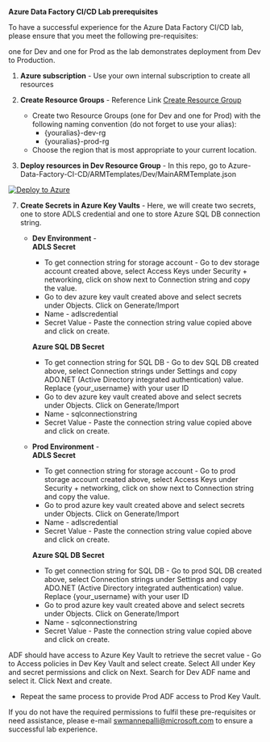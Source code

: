 **Azure Data Factory CI/CD Lab prerequisites**

To have a successful experience for the Azure Data Factory CI/CD lab, please ensure that you meet the following pre-requisites:

one for Dev and one for Prod as the lab demonstrates deployment from Dev to Production.  

1. **Azure subscription** - Use your own internal subscription to create all resources
2. **Create Resource Groups** - Reference Link [Create Resource Group](https://learn.microsoft.com/en-us/azure/azure-resource-manager/management/manage-resource-groups-portal#create-resource-groups) <br />

	* Create two Resource Groups (one for Dev and one for Prod) with the following naming convention (do not forget to use your alias):<br />
		 + {youralias}-dev-rg  <br />
		 + {youralias}-prod-rg <br />
	* Choose the region that is most appropriate to your current location.
	
3. **Deploy resources in Dev Resource Group** - In this repo, go to Azure-Data-Factory-CI-CD/ARMTemplates/Dev/MainARMTemplate.json

[![Deploy to Azure](https://aka.ms/deploytoazurebutton)](https://portal.azure.com/#create/Microsoft.Template/uri/https%3A%2F%2Fraw.githubusercontent.com%2Fswmannepalli%2FAzure-Data-Factory-CI-CD%2Fmain%2FARMTemplates%2FDev%2FMainARMTemplate.json)


7. **Create Secrets in Azure Key Vaults** - Here, we will create two secrets, one to store ADLS credential and one to store Azure SQL DB connection string.
	
	* **Dev Environment** - <br />
		 **ADLS Secret**
		+ To get connection string for storage account - Go to dev storage account created above, select Access Keys under Security + networking, click on show next to Connection string and copy the value.
		+ Go to dev azure key vault created above and select secrets under Objects. Click on Generate/Import
		+ Name - adlscredential
		+ Secret Value - Paste the connection string value copied above and click on create. <br />
	
		**Azure SQL DB Secret**
		+ To get connection string for SQL DB - Go to dev SQL DB created above, select Connection strings under Settings and copy ADO.NET (Active Directory integrated authentication) value. Replace {your_username} with your user ID
		+ Go to dev azure key vault created above and select secrets under Objects. Click on Generate/Import
		+ Name - sqlconnectionstring
		+ Secret Value - Paste the connection string value copied above and click on create.

	* **Prod Environment** - <br />
		 **ADLS Secret**
		+ To get connection string for storage account - Go to prod storage account created above, select Access Keys under Security + networking, click on show next to Connection string and copy the value.
		+ Go to prod azure key vault created above and select secrets under Objects. Click on Generate/Import
		+ Name - adlscredential
		+ Secret Value - Paste the connection string value copied above and click on create.<br />
		
		**Azure SQL DB Secret**
		+ To get connection string for SQL DB - Go to prod SQL DB created above, select Connection strings under Settings and copy ADO.NET (Active Directory integrated authentication) value. Replace {your_username} with your user ID
		+ Go to prod azure key vault created above and select secrets under Objects. Click on Generate/Import
		+ Name - sqlconnectionstring
		+ Secret Value - Paste the connection string value copied above and click on create. <br />
		
ADF should have access to Azure Key Vault to retrieve the secret value - Go to Access policies in Dev Key Vault and select create. Select All under Key and secret permissions and click on Next. Search for Dev ADF name and select it. Click Next and create. <br />

+ Repeat the same process to provide Prod ADF access to Prod Key Vault.<br />
	
If you do not have the required permissions to fulfil these pre-requisites or need assistance, please e-mail swmannepalli@microsoft.com to ensure a successful lab experience.
